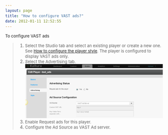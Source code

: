 ```yaml
---
layout: page
title: "How to configure VAST ads?"
date: 2012-01-11 12:52:55
---
```


<p class="mce-procedure">
  <span style="font-size: small;">To configure VAST ads</span>
</p>

> 1.  <span style="font-size: small;">Select the Studio tab and select an existing player or create a new one. See </span><span style="font-size: small;"><a href="http://knowledge.kaltura.com/faq/how-configure-player-style" target="_blank" title="How to configure the player style">How to configure the player style</a></span><span style="font-size: small;">. The player is configured to display VAST ads only.</span>
> 2.  <span style="font-size: small;"><span style="font-size: small;"><em>S</em>elect the Advertising tab.<br /><img src="../../assets/1081">
> 3.  <span style="font-size: small;">Enable Request ads for this player.</span>
> 4.  <span style="font-size: small;">Configure the Ad Source as VAST Ad server.</span>